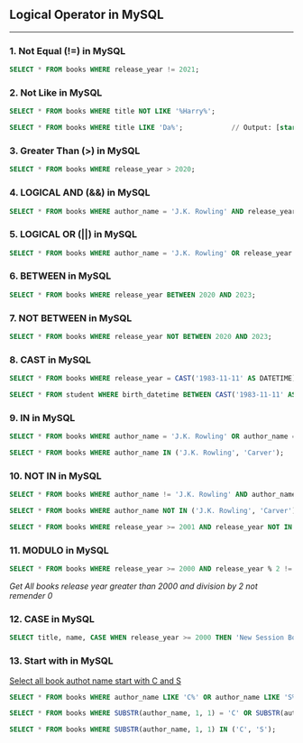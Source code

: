 ## Logical Operator in MySQL

---

### 1. Not Equal (!=) in MySQL

```sql
SELECT * FROM books WHERE release_year != 2021;
```

### 2. Not Like in MySQL

```sql
SELECT * FROM books WHERE title NOT LIKE '%Harry%';
```

```sql
SELECT * FROM books WHERE title LIKE 'Da%';            // Output: [start from ]: Da
```

### 3. Greater Than (>) in MySQL

```sql
SELECT * FROM books WHERE release_year > 2020;
```

### 4. LOGICAL AND (&&) in MySQL

```sql
SELECT * FROM books WHERE author_name = 'J.K. Rowling' AND release_year > 2020;
```

### 5. LOGICAL OR (||) in MySQL

```sql
SELECT * FROM books WHERE author_name = 'J.K. Rowling' OR release_year > 2020;
```

### 6. BETWEEN in MySQL

```sql
SELECT * FROM books WHERE release_year BETWEEN 2020 AND 2023;
```

### 7. NOT BETWEEN in MySQL

```sql
SELECT * FROM books WHERE release_year NOT BETWEEN 2020 AND 2023;
```

### 8. CAST in MySQL

```sql
SELECT * FROM books WHERE release_year = CAST('1983-11-11' AS DATETIME);
```

```sql
SELECT * FROM student WHERE birth_datetime BETWEEN CAST('1983-11-11' AS DATETIME) AND CAST('2000-01-01' AS DATETIME);
```

### 9. IN in MySQL

```sql
SELECT * FROM books WHERE author_name = 'J.K. Rowling' OR author_name = 'Carver';
```

```sql
SELECT * FROM books WHERE author_name IN ('J.K. Rowling', 'Carver');
```

### 10. NOT IN in MySQL

```sql
SELECT * FROM books WHERE author_name != 'J.K. Rowling' AND author_name != 'Carver';
```

```sql
SELECT * FROM books WHERE author_name NOT IN ('J.K. Rowling', 'Carver');
```

```sql
SELECT * FROM books WHERE release_year >= 2001 AND release_year NOT IN (2004, 2005, 2006);
```

### 11. MODULO in MySQL

```sql
SELECT * FROM books WHERE release_year >= 2000 AND release_year % 2 != 0;
```

<i>Get All books release year greater than 2000 and division by 2 not remender 0</i>

### 12. CASE in MySQL

```sql
SELECT title, name, CASE WHEN release_year >= 2000 THEN 'New Session Books' WHEN release_year >= 2010 THEN 'Modern Session Books' ELSE 'Old Session Books' END AS Session FROM books;
```

### 13. Start with in MySQL

<u>Select all book authot name start with C and S</u>

```sql
SELECT * FROM books WHERE author_name LIKE 'C%' OR author_name LIKE 'S%';
```

```sql
SELECT * FROM books WHERE SUBSTR(author_name, 1, 1) = 'C' OR SUBSTR(author_name, 1, 1) = 'S';
```

```sql
SELECT * FROM books WHERE SUBSTR(author_name, 1, 1) IN ('C', 'S');
```
